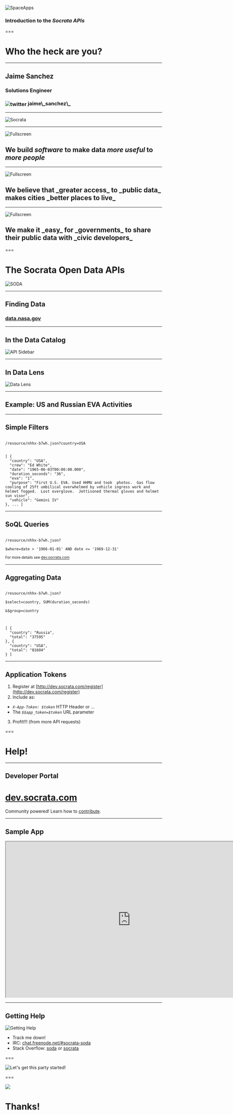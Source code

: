 
![SpaceApps](/presentations/img/spaceapps.png)

### Introduction to the _Socrata_ _APIs_

===

# Who the heck are you?

--- 


<h2> Jaime Sanchez </h2>
<h3> Solutions Engineer </h3> 
<h3><img src="/presentations/img/twitter.png" alt="twitter" style="vertical-align: middle" /> jaime\_sanchez\_ </h3>



---

![Socrata](/presentations/img/astro.png)

---

![Fullscreen](/presentations/img/at_table.jpg)

## We build _software_ to make data _more useful_ to _more people_

<!-- https://www.flickr.com/photos/hyku/2497370097 -->
--- 

![Fullscreen](/presentations/img/city.jpg)

<h2>We believe that _greater access_ to _public data_ makes cities _better places to live_</h2>

---

![Fullscreen](/presentations/img/city_hall.jpg)

<h2>We make it _easy_ for _governments_ to share their public data with _civic developers_</h2>

===

# The Socrata Open Data APIs

![SODA](/presentations/img/snuffleupadata.png)

---

## Finding Data

### [data.nasa.gov](https://data.nasa.gov/)

---

## In the Data Catalog

![API Sidebar](http://dev.socrata.com/img/sidebar.gif)

---

## In Data Lens

![Data Lens](http://dev.socrata.com/img/data_lens.png)

---

## Example: US and Russian EVA Activities

---

## Simple Filters

<code>
/resource/nhhx-b7wh.json?<span class="toy-store-blue">country</span>=<span class="golden">USA</span>
</code>

<pre><code data-trim contenteditable class="javascript">
[ {
  "country": "USA",
  "crew": "Ed White",
  "date": "1965-06-03T00:00:00.000",
  "duration_seconds": "36",
  "eva": "1",
  "purpose": "First U.S. EVA. Used HHMU and took  photos.  Gas flow cooling of 25ft umbilical overwhelmed by vehicle ingress work and helmet fogged.  Lost overglove.  Jettisoned thermal gloves and helmet sun visor",
  "vehicle": "Gemini IV"
}, ... ]
</code></pre>

---

## SoQL Queries

<code>
/resource/nhhx-b7wh.json?<br/>
<span class="toy-store-blue">$where</span>=<span class="golden">date &gt; '1966-01-01' AND date <= '1969-12-31' </span>
</code>

<small style="padding-top: 5em">For more details see <a href="http://dev.socrata.com">dev.socrata.com</a></small>

---

## Aggregating Data

<code>
/resource/nhhx-b7wh.json?<br/>
<span class="toy-store-blue">$select</span>=<span class="golden">country, SUM(duration_seconds)</span><br>
<span class="toy-store-blue">&$group</span>=<span class="golden">country</span><br>
</code>

<pre class="fragment"><code data-trim contenteditable class="javascript">
[ {
  "country": "Russia",
  "total": "37595"
}, {
  "country": "USA",
  "total": "81604"
} ]
</code></pre>

---

## Application Tokens

1. Register at [http://dev.socrata.com/register](http://dev.socrata.com/register)
2. Include as:
  - _`X-App-Token: $token`_ HTTP Header or ... 
  - The _`$$app_token=$token`_ URL parameter
3. Profit!!! (from more API requests)

===

# Help!

---

## Developer Portal

# [dev.socrata.com](http://dev.socrata.com)

<div class="footnote">Community powered! Learn how to <a href="http://dev.socrata.com/contributing.html">contribute</a>.</div>

---

## Sample App


<iframe src="http://chrismetcalf.github.io/not-the-game-asteroids/" width="800" height="500"></iframe>

--- 

## Getting Help

![Getting Help](/presentations/img/live-support.gif)

- Track me down!
- IRC: [chat.freenode.net/#socrata-soda](irc://chat.freenode.net/#socrata-soda)
- Stack Overflow: [soda](http://stackoverflow.com/questions/tagged/soda) or [socrata](http://stackoverflow.com/questions/tagged/socrata)

===

![Let's get this party started!](/presentations/img/lets_get_this_party_started.gif)

===

<img class="fullscreen-img" src="/presentations/img/team.jpg"/>

# Thanks!

